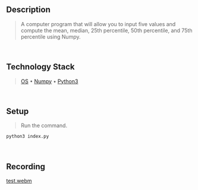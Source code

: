 ## Description
> A computer program that will allow you to input five values and compute the mean, median, 25th percentile, 50th percentile, and 75th percentile using Numpy.

<br />

## Technology Stack
> [OS](https://docs.python.org/3.10/library/os.html) • [Numpy](https://pypi.org/project/numpy/) • [Python3](https://docs.python.org/3.10/)

<br />

## Setup
> Run the command.
```bash
python3 index.py
```

<br />

## Recording
[test.webm](https://user-images.githubusercontent.com/69438999/204091704-71669fd4-8b49-409b-be54-7b267833a925.webm)
